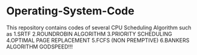 # Operating-System-Code
This repository contains codes of several CPU Scheduling Algorithm such as
1.SRTF
2.ROUNDROBIN ALGORITHM
3.PRIORITY SCHEDULING
4.OPTIMAL PAGE REPLACEMENT
5.FCFS (NON PREMPTIVE)
6.BANKERS ALGORITHM
GODSPEED!!!
